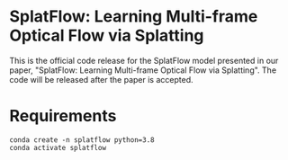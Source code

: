 # SplatFlow: Learning Multi-frame Optical Flow via Splatting
This is the official code release for the SplatFlow model presented in our paper, "SplatFlow: Learning Multi-frame Optical Flow via Splatting".
The code will be released after the paper is accepted.

# Requirements
```
conda create -n splatflow python=3.8
conda activate splatflow
```



